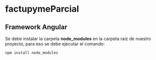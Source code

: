 # factupymeParcial
## Framework Angular
Se debe instalar la carpeta **node_modules** en la carpeta raíz de nuestro proyecto, para eso se debe ejecutar el comando:

```
npm install node_modules
```
